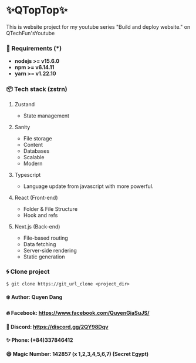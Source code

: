 # ✨QTopTop✨

This is website project for my youtube series "Build and deploy website." on QTechFun'sYoutube


### 🚀 Requirements (\*)

- **nodejs >= v15.6.0**
- **npm >= v6.14.11**
- **yarn >= v1.22.10**

### 📦 Tech stack (zstrn)

1. Zustand

   - State management

2. Sanity

   - File storage
   - Content
   - Databases
   - Scalable
   - Modern

3. Typescript

   - Language update from javascript with more powerful.

4. React (Front-end)

   - Folder & File Structure
   - Hook and refs

5. Next.js (Back-end)
   - File-based routing
   - Data fetching
   - Server-side rendering
   - Static generation

### 🌀 Clone project

```
$ git clone https://git_url_clone <project_dir>
```

#### ❄️ Author: Quyen Dang

#### 🔥 Facebook: https://www.facebook.com/QuyenGiaSuJS/

#### 🍻 Discord: https://discord.gg/2QY98Dqv

#### ✨ Phone: (+84)337846412

#### 😄 Magic Number: 142857 (x 1,2,3,4,5,6,7) (Secret Egypt)


